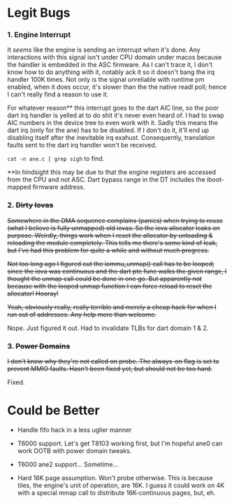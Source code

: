 


# Legit Bugs

### 1. Engine Interrupt

It *seems* like the engine is sending an interrupt when it's done.
Any interactions with this signal isn't under CPU domain under macos
because the handler is embedded in the ASC firmware.
As I can't trace it, I don't know how to do anything with it,
notably ack it so it doesn't bang the irq handler 100K times.
Not only is the signal unreliable with runtime pm enabled,
when it does occur, it's slower than the the native readl poll;
hence I can't really find a reason to use it.

For whatever reason\*\* this interrupt goes
to the dart AIC line, so the poor dart irq handler 
is yelled at to do shit it's never even heard of.
I had to swap AIC numbers in the device tree to even work with it.
Sadly this means the dart irq (only for the ane) has to be disabled.
If I don't do it, it'll end up disabling itself after the inevitable irq exahust.
Consequently, translation faults sent to the dart irq handler won't be received.

`cat -n ane.c | grep sigh` to find. 


\*\*In hindsight this may be due to that
the engine registers are accessed from the CPU and not ASC.
Dart bypass range in the DT includes the iboot-mapped firmware address.




### 2. ~~Dirty Iovas~~

~~Somewhere in the DMA sequence complains (panics) when trying to reuse (what I believe is fully unmapped) old iovas. So the iova allocator leaks on purpose. Weirdly, things work when I reset the allocator by unloading & reloading the module completely. This tells me there's some kind of leak, but I've had this problem for quite a while and without much progress.~~

~~Not too long ago I figured out the iommu_unmap() call has to be looped; since the iova was continuous and the dart pte func walks the given range, I thought the unmap call could be done in one go. But apparently not because with the looped unmap function I can force reload to reset the allocator! Hooray!~~

~~Yeah, obviously really, really terrible and merely a cheap hack for when I run out of addresses. Any help more than welcome.~~

Nope. Just figured it out.
Had to invalidate TLBs for dart domain 1 & 2.



### 3. ~~Power Domains~~

~~I don't know why they're not called on probe. The always-on flag is set to prevent MMIO faults. Hasn't been fixed yet, but should not be too hard.~~

Fixed. 





# Could be Better 

- Handle fifo hack in a less uglier manner

- T6000 support. Let's get T8103 working first, but 
I'm hopeful ane0 can work OOTB with power domain tweaks.

- T6000 ane2 support... Sometime...

- Hard 16K page assumption. Won't probe otherwise.
This is because tiles, the engine's unit of operation, are 16K.
I guess it could work on 4K with a special mmap call to
distribute 16K-continuous pages, but, eh.
